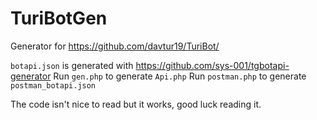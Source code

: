 # TuriBotGen
Generator for https://github.com/davtur19/TuriBot/

`botapi.json` is generated with https://github.com/sys-001/tgbotapi-generator
Run `gen.php` to generate `Api.php`
Run `postman.php` to generate `postman_botapi.json`

The code isn't nice to read but it works, good luck reading it.
